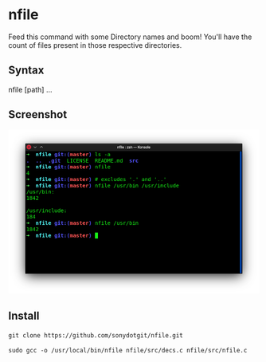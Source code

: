 # nfile
Feed this command with some Directory names and boom!
You'll have the count of files present in those respective directories.

## Syntax
nfile [path] ...

## Screenshot
![](data/scrnshots/nfile.png)

## Install

```
git clone https://github.com/sonydotgit/nfile.git
```
```
sudo gcc -o /usr/local/bin/nfile nfile/src/decs.c nfile/src/nfile.c
```

